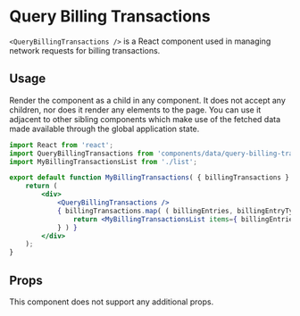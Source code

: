 # Query Billing Transactions

`<QueryBillingTransactions />` is a React component used in managing network requests for billing transactions.

## Usage

Render the component as a child in any component. It does not accept any children, nor does it render any elements to the page. You can use it adjacent to other sibling components which make use of the fetched data made available through the global application state.

```jsx
import React from 'react';
import QueryBillingTransactions from 'components/data/query-billing-transactions';
import MyBillingTransactionsList from './list';

export default function MyBillingTransactions( { billingTransactions } ) {
	return (
		<div>
			<QueryBillingTransactions />
			{ billingTransactions.map( ( billingEntries, billingEntryType ) => {
				return <MyBillingTransactionsList items={ billingEntries } />;
			} ) }
		</div>
	);
}
```

## Props

This component does not support any additional props.
